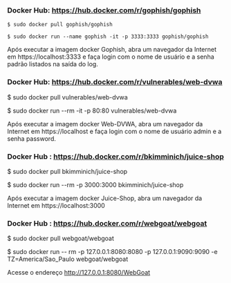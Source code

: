 ### Docker Hub: https://hub.docker.com/r/gophish/gophish
```
$ sudo docker pull gophish/gophish
```
```
$ sudo docker run --name gophish -it -p 3333:3333 gophish/gophish
``` 
Após executar a imagem docker Gophish, abra um navegador da Internet em https://localhost:3333⁠ e faça login com o nome de usuário e a senha padrão listados na saída do log.

### Docker Hub: https://hub.docker.com/r/vulnerables/web-dvwa

$ sudo docker pull vulnerables/web-dvwa

$ sudo docker run --rm -it -p 80:80 vulnerables/web-dvwa 

Após executar a imagem docker Web-DVWA, abra um navegador da Internet em https://localhost⁠ e faça login com o nome de usuário admin e a senha password.

### Docker Hub : https://hub.docker.com/r/bkimminich/juice-shop

$ sudo docker pull bkimminich/juice-shop

$ sudo docker run --rm -p 3000:3000 bkimminich/juice-shop

Após executar a imagem docker Juice-Shop, abra um navegador da Internet em https://localhost⁠:3000

### Docker Hub : https://hub.docker.com/r/webgoat/webgoat

$ sudo docker pull webgoat/webgoat

$ sudo docker run -- rm -p 127.0.0.1:8080:8080 -p 127.0.0.1:9090:9090 -e TZ=America/Sao_Paulo webgoat/webgoat

Acesse o endereço http://127.0.0.1:8080/WebGoat
